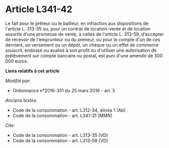 # Article L341-42

Le fait pour le prêteur ou le bailleur, en infraction aux dispositions de l'article L. 313-35 ou, pour un contrat de
location-vente et de location assortie d'une promesse de vente, à celles de l'article L. 313-59, d'accepter de recevoir de
l'emprunteur ou du preneur, ou pour le compte d'un de ces derniers, un versement ou un dépôt, un chèque ou un effet de
commerce souscrit, endossé ou avalisé à son profit ou d'utiliser une autorisation de prélèvement sur compte bancaire ou
postal, est puni d'une amende de 300 000 euros.

**Liens relatifs à cet article**

_Modifié par_:

  - Ordonnance n°2016-351 du 25 mars 2016 - art. 5

_Anciens textes_:

  - Code de la consommation - art. L312-34, alinéa 1 (Ab)
  - Code de la consommation - art. L341-31 (MMN)

_Cite_:

  - Code de la consommation - art. L313-35 (VD)
  - Code de la consommation - art. L313-59 (VD)
